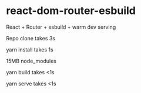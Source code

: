 # react-dom-router-esbuild

React + Router + esbuild + warm dev serving

Repo clone takes 3s

yarn install takes 1s

15MB node_modules

yarn build takes <1s

yarn serve takes <1s
